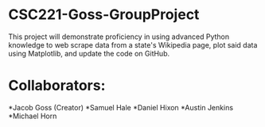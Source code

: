 # CSC221-Goss-GroupProject
This project will demonstrate proficiency in using advanced Python knowledge to web scrape data from a state's Wikipedia page, plot said data using Matplotlib, and update the code on GitHub.

# Collaborators:
*Jacob Goss (Creator)
*Samuel Hale
*Daniel Hixon
*Austin Jenkins
*Michael Horn
